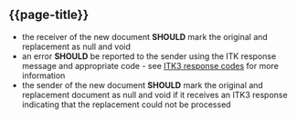 ## {{page-title}}

- the receiver of the new document **SHOULD** mark the original and replacement as null and void
- an error **SHOULD** be reported to the sender using the ITK response message and appropriate code - see [ITK3 response codes](https://developer.nhs.uk/apis/itk3messagedistribution/explore_response_codes.html) for more information
- the sender of the new document **SHOULD** mark the original and replacement document as null and void if it receives an ITK3 response indicating that the replacement could not be processed